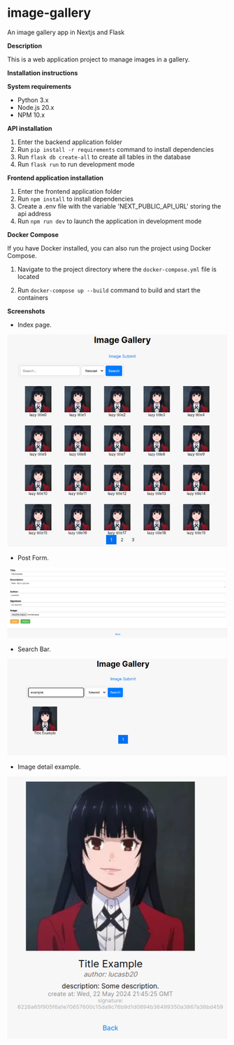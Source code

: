 # image-gallery
An image gallery app in Nextjs and Flask

**Description**

 This is a web application project to manage images in a gallery.

**Installation instructions**

**System requirements**

* Python 3.x
* Node.js 20.x
* NPM 10.x

**API installation**

1. Enter the backend application folder
2. Run `pip install -r requirements` command to install dependencies
3. Run `flask db create-all` to create all tables in the database
4. Run `flask run` to run development mode

**Frontend application installation**

1. Enter the frontend application folder
2. Run `npm install` to install dependencies
3. Create a .env file with the variable 'NEXT_PUBLIC_API_URL' storing the api address
4. Run `npm run dev` to launch the application in development mode

**Docker Compose**

If you have Docker installed, you can also run the project using Docker Compose.

1. Navigate to the project directory where the `docker-compose.yml` file is located

2. Run `docker-compose up --build` command to build and start the containers

**Screenshots**

- Index page.

![Index page.](screenshots/index_page.png)

- Post Form.

![Post Form.](screenshots/form.png)

- Search Bar.

![Search Bar.](screenshots/search.png)

- Image detail example.

![Image detail example.](screenshots/image_detail.png)
